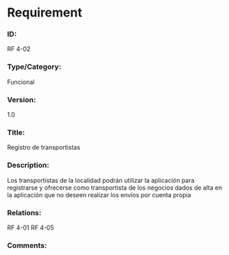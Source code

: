 # Requirement

### ID:

RF 4-02

### Type/Category:

Funcional

### Version:

1.0

### Title:

Registro de transportistas

### Description:

Los transportistas de la localidad podrán utilizar la aplicación para registrarse y ofrecerse como transportista de los negocios dados de alta en la aplicación que no deseen realizar los envíos por cuenta propia

### Relations:

RF 4-01
RF 4-05

### Comments:
